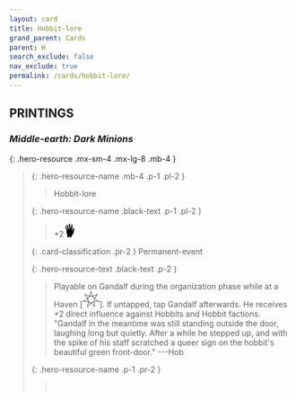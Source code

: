 ```yaml
---
layout: card
title: Hobbit-lore
grand_parent: Cards
parent: H
search_exclude: false
nav_exclude: true
permalink: /cards/hobbit-lore/
---
```


## PRINTINGS


### _Middle-earth: Dark Minions_

{: .hero-resource .mx-sm-4 .mx-lg-8 .mb-4 }
> {: .hero-resource-name .mb-4 .p-1 .pl-2 }
> > <div class="card-mp"></div>
> > <div class="card-name">Hobbit-lore</div>
>
> {: .hero-resource-name .black-text .p-1 .pl-2 }
> > +2![](/assets/images/di.svg)
>
> {: .card-classification .pr-2 }
> Permanent-event
>
> {: .hero-resource-text .black-text .p-2 }
> > Playable on Gandalf during the organization phase while at a Haven \[![](/assets/images/free-haven.svg)]. If untapped, tap Gandalf afterwards. He receives +2 direct influence against Hobbits and Hobbit factions.  "Gandalf in the meantime was still standing outside the door, laughing long but quietly. After a while he stepped up, and with the spike of his staff scratched a queer sign on the hobbit's beautiful green front-door." ---Hob 
> 
> {: .hero-resource-name .p-1 .pr-2 }
> > <div class="card-shield"></div>
> > <div class="card-corruption">&nbsp;</div>
